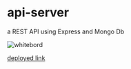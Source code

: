 # api-server

a REST API using Express and Mongo Db


![whitebord](https://github.com/motasemAlsqoor/basic-api-server/blob/main/assests/class3.png)

[deployed link](https://api-server13.herokuapp.com/)
